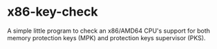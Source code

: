 # x86-key-check
A simple little program to check an x86/AMD64 CPU's support for both memory protection keys (MPK) and protection keys supervisor (PKS).
